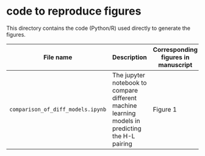 # code to reproduce figures

This directory contains the code (Python/R) used directly to generate the figures.

|File name|Description|Corresponding figures in manuscript| 
|---------|-----------|-----------------------------------|
|`comparison_of_diff_models.ipynb`| The jupyter notebook to compare different machine learning models in predicting the H-L pairing| Figure 1| 


